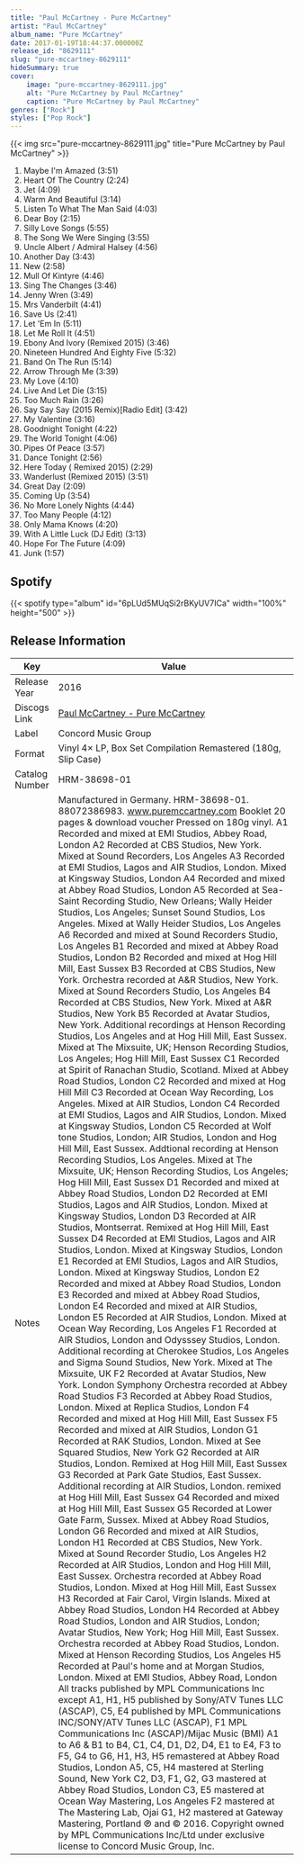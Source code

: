 ```yaml
---
title: "Paul McCartney - Pure McCartney"
artist: "Paul McCartney"
album_name: "Pure McCartney"
date: 2017-01-19T18:44:37.000000Z
release_id: "8629111"
slug: "pure-mccartney-8629111"
hideSummary: true
cover:
    image: "pure-mccartney-8629111.jpg"
    alt: "Pure McCartney by Paul McCartney"
    caption: "Pure McCartney by Paul McCartney"
genres: ["Rock"]
styles: ["Pop Rock"]
---
```


{{< img src="pure-mccartney-8629111.jpg" title="Pure McCartney by Paul McCartney" >}}

<!-- section break -->

1. Maybe I'm Amazed (3:51)
2. Heart Of The Country (2:24)
3. Jet (4:09)
4. Warm And Beautiful (3:14)
5. Listen To What The Man Said (4:03)
6. Dear Boy (2:15)
7. Silly Love Songs (5:55)
8. The Song We Were Singing (3:55)
9. Uncle Albert / Admiral Halsey (4:56)
10. Another Day (3:43)
11. New (2:58)
12. Mull Of Kintyre (4:46)
13. Sing The Changes (3:46)
14. Jenny Wren (3:49)
15. Mrs Vanderbilt (4:41)
16. Save Us (2:41)
17. Let 'Em In (5:11)
18. Let Me Roll It (4:51)
19. Ebony And Ivory (Remixed 2015) (3:46)
20. Nineteen Hundred And Eighty Five (5:32)
21. Band On The Run (5:14)
22. Arrow Through Me (3:39)
23. My Love (4:10)
24. Live And Let Die (3:15)
25. Too Much Rain (3:26)
26. Say Say Say (2015 Remix)[Radio Edit] (3:42)
27. My Valentine (3:16)
28. Goodnight Tonight (4:22)
29. The World Tonight (4:06)
30. Pipes Of Peace (3:57)
31. Dance Tonight (2:56)
32. Here Today ( Remixed 2015) (2:29)
33. Wanderlust (Remixed 2015) (3:51)
34. Great Day (2:09)
35. Coming Up (3:54)
36. No More Lonely Nights (4:44)
37. Too Many People (4:12)
38. Only Mama Knows (4:20)
39. With A Little Luck (DJ Edit) (3:13)
40. Hope For The Future (4:09)
41. Junk (1:57)

<!-- section break -->


## Spotify
{{< spotify type="album" id="6pLUd5MUqSi2rBKyUV7ICa" width="100%" height="500" >}}




## Release Information
|  Key           | Value                                                |
| ---------------| ---------------------------------------------------- |
| Release Year   | 2016                                   |
| Discogs Link   | [Paul McCartney - Pure McCartney](https://www.discogs.com/release/8629111-Paul-McCartney-Pure-McCartney) |
| Label          | Concord Music Group |
| Format         | Vinyl 4× LP, Box Set Compilation Remastered (180g, Slip Case) |
| Catalog Number | HRM-38698-01 |
| Notes | Manufactured in Germany. HRM-38698-01. 88072386983. www.puremccartney.com Booklet 20 pages & download voucher Pressed on 180g vinyl.  A1 Recorded and mixed at EMI Studios, Abbey Road, London A2 Recorded at CBS Studios, New York. Mixed at Sound Recorders, Los Angeles A3 Recorded at EMI Studios, Lagos and AIR Studios, London. Mixed at Kingsway Studios, London A4 Recorded and mixed at Abbey Road Studios, London A5 Recorded at Sea-Saint Recording Studio, New Orleans; Wally Heider Studios, Los Angeles; Sunset Sound Studios, Los Angeles. Mixed at Wally Heider Studios, Los Angeles A6 Recorded and mixed at Sound Recorders Studio, Los Angeles B1 Recorded and mixed at Abbey Road Studios, London B2 Recorded and mixed at Hog Hill Mill, East Sussex B3 Recorded at CBS Studios, New York. Orchestra recorded at A&R Studios, New York. Mixed at Sound Recorders Studio, Los Angeles B4 Recorded at CBS Studios, New York. Mixed at A&R Studios, New York B5 Recorded at Avatar Studios, New York. Additional recordings at Henson Recording Studios, Los Angeles and at Hog Hill Mill, East Sussex. Mixed at The Mixsuite, UK; Henson Recording Studios, Los Angeles; Hog Hill Mill, East Sussex C1 Recorded at Spirit of Ranachan Studio, Scotland. Mixed at Abbey Road Studios, London C2 Recorded and mixed at Hog Hill Mill C3 Recorded at Ocean Way Recording, Los Angeles. Mixed at AIR Studios, London C4 Recorded at EMI Studios, Lagos and AIR Studios, London. Mixed at Kingsway Studios, London C5 Recorded at Wolf tone Studios, London; AIR Studios, London and Hog Hill Mill, East Sussex. Addtional recording at Henson Recording Studios, Los Angeles. Mixed at The Mixsuite, UK; Henson Recording Studios, Los Angeles; Hog Hill Mill, East Sussex D1 Recorded and mixed at Abbey Road Studios, London D2 Recorded at EMI Studios, Lagos and AIR Studios, London. Mixed at Kingsway Studios, London D3 Recorded at AIR Studios, Montserrat. Remixed at Hog Hill Mill, East Sussex D4 Recorded at EMI Studios, Lagos and AIR Studios, London. Mixed at Kingsway Studios, London E1 Recorded at EMI Studios, Lagos and AIR Studios, London. Mixed at Kingsway Studios, London E2 Recorded and mixed at Abbey Road Studios, London E3 Recorded and mixed at Abbey Road Studios, London E4 Recorded and mixed at AIR Studios, London E5 Recorded at AIR Studios, London. Mixed at Ocean Way Recording, Los Angeles F1 Recorded at AIR Studios, London and Odysssey Studios, London. Additional recording at Cherokee Studios, Los Angeles and Sigma Sound Studios, New York. Mixed at The Mixsuite, UK F2 Recorded at Avatar Studios, New York. London Symphony Orchestra recorded at Abbey Road Studios F3 Recorded at Abbey Road Studios, London. Mixed at Replica Studios, London F4 Recorded and mixed at Hog Hill Mill, East Sussex F5 Recorded and mixed at AIR Studios, London G1 Recorded at RAK Studios, London. Mixed at See Squared Studios, New York G2 Recorded at AIR Studios, London. Remixed at Hog Hill Mill, East Sussex G3 Recorded at Park Gate Studios, East Sussex. Additional recording at AIR Studios, London. remixed at Hog Hill Mill, East Sussex G4 Recorded and mixed at Hog Hill Mill, East Sussex G5 Recorded at Lower Gate Farm, Sussex. Mixed at Abbey Road Studios, London G6 Recorded and mixed at AIR Studios, London H1 Recorded at CBS Studios, New York. Mixed at Sound Recorder Studio, Los Angeles H2 Recorded at AIR Studios, London and Hog Hill Mill, East Sussex. Orchestra recorded at Abbey Road Studios, London. Mixed at Hog Hill Mill, East Sussex H3 Recorded at Fair Carol, Virgin Islands. Mixed at Abbey Road Studios, London H4 Recorded at Abbey Road Studios, London and AIR Studios, London; Avatar Studios, New York; Hog Hill Mill, East Sussex. Orchestra recorded at Abbey Road Studios, London. Mixed at Henson Recording Studios, Los Angeles H5 Recorded at Paul's home and at Morgan Studios, London. Mixed at EMI Studios, Abbey Road, London  All tracks published by MPL Communications Inc except A1, H1, H5 published by Sony/ATV Tunes LLC (ASCAP), C5, E4 published by MPL Communications INC/SONY/ATV Tunes LLC (ASCAP), F1 MPL Communications Inc (ASCAP)/Mijac Music (BMI)  A1 to A6 & B1 to B4, C1, C4, D1, D2, D4, E1 to E4, F3 to F5, G4 to G6, H1, H3, H5 remastered at Abbey Road Studios, London A5, C5, H4 mastered at Sterling Sound, New York C2, D3, F1, G2, G3 mastered at Abbey Road Studios, London C3, E5 mastered at Ocean Way Mastering, Los Angeles F2 mastered at The Mastering Lab, Ojai G1, H2 mastered at Gateway Mastering, Portland ℗ and © 2016. Copyright owned by MPL Communications Inc/Ltd under exclusive license to Concord Music Group, Inc.  |